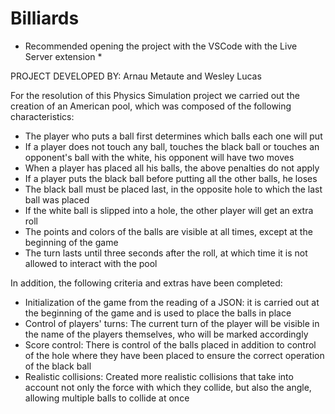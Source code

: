 # Billiards
    
* Recommended opening the project with the VSCode with the Live Server extension *

PROJECT DEVELOPED BY: Arnau Metaute and Wesley Lucas

For the resolution of this Physics Simulation project we carried out the creation of an American pool, which was composed of the following characteristics:
- The player who puts a ball first determines which balls each one will put
- If a player does not touch any ball, touches the black ball or touches an opponent's ball with the white, his opponent will have two moves
- When a player has placed all his balls, the above penalties do not apply
- If a player puts the black ball before putting all the other balls, he loses
- The black ball must be placed last, in the opposite hole to which the last ball was placed
- If the white ball is slipped into a hole, the other player will get an extra roll
- The points and colors of the balls are visible at all times, except at the beginning of the game
- The turn lasts until three seconds after the roll, at which time it is not allowed to interact with the pool

In addition, the following criteria and extras have been completed:
- Initialization of the game from the reading of a JSON: it is carried out at the beginning of the game and is used to place the balls in place
- Control of players' turns: The current turn of the player will be visible in the name of the players themselves, who will be marked accordingly
- Score control: There is control of the balls placed in addition to control of the hole where they have been placed to ensure the correct operation of the black  ball
- Realistic collisions: Created more realistic collisions that take into account not only the force with which they collide, but also the angle, allowing multiple balls to collide at once
